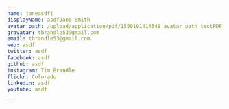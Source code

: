 ```yaml
---
name: janeasdfj
displayName: asdfJane Smith
avatar_path: /upload/application/pdf/1550101414648_avatar_path_testPDF.pdf
gravatar: tbrandle53@gmail.com
email: tbrandle53@gmail.com
web: asdf
twitter: asdf
facebook: asdf
github: asdf
instagram: Tim Brandle
flickr: Colorado
linkedin: asdf
youtube: asdf

---
```
















